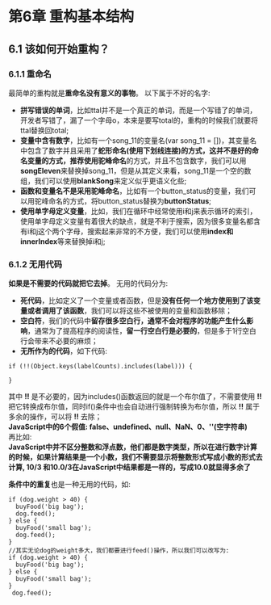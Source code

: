 # 第6章 重构基本结构
## 6.1 该如何开始重构？
### 6.1.1 重命名
最简单的重构就是**重命名没有意义的事物**。
以下属于不好的名字:
* **拼写错误的单词**，比如ttal并不是一个真正的单词，而是一个写错了的单词，开发者写错了，漏了一个字母o，本来是要写total的，重构的时候我们就要将ttal替换回total;
* **变量中含有数字**，比如有一个song_11的变量名(var song_11 = [])，其变量名中包含了数字并且采用了**蛇形命名(使用下划线连接)**的方式，这并不是好的命名变量的方式，推荐使用**驼峰命名**的方式，并且不包含数字，我们可以用**songEleven**来替换掉song_11，但是从其定义来看，song_11是一个空的数组，我们可以使用**blankSong**来定义似乎更语义化些;
* **函数和变量名不是采用驼峰命名**，比如有一个button_status的变量，我们可以用驼峰命名的方式，将button_status替换为**buttonStatus**;
* **使用单字母定义变量**，比如，我们在循环中经常使用i和j来表示循环的索引，使用单字母定义变量有着很大的缺点，就是不利于搜索，因为很多变量名都含有i和j这个两个字母，搜索起来非常的不方便，我们可以使用**index和innerIndex**等来替换掉i和j;

### 6.1.2 无用代码
**如果是不需要的代码就把它去掉**。
无用的代码分为:
* **死代码**，比如定义了一个变量或者函数，但是**没有任何一个地方使用到了该变量或者调用了该函数**，我们可以将这些不被使用的变量和函数移除；
* **空白符**，我们的代码中**留存很多空白行，通常不会对程序的功能产生什么影响**，通常为了提高程序的阅读性，**留一行空白行是必要的**，但是多于1行空白行会带来不必要的麻烦；
* **无所作为的代码**，如下代码:<br/>
```
if (!!(Object.keys(labelCounts).includes(label))) {

}
```
其中 **!!** 是不必要的，因为includes()函数返回的就是一个布尔值了，不需要使用 **!!** 把它转换成布尔值，同时if()条件中也会自动进行强制转换为布尔值，所以 **!!** 属于多余的操作，可以将 **!!** 去除；<br/>
**JavaScript中的6个假值: false、undefined、null、NaN、0、''(空字符串)** <br/>
再比如: <br/>
**JavaScript中并不区分整数和浮点数，他们都是数字类型，所以在进行数字计算的时候，如果计算结果是一个小数，我们不需要显示将整数形式写成小数的形式去计算, 10/3 和10.0/3在JavaScript中结果都是一样的，写成10.0就显得多余了** <br/>

**条件中的重复**也是一种无用的代码，如:<br/>
```
if (dog.weight > 40) {
  buyFood('big bag');
  dog.feed();
} else {
  buyFood('small bag');
  dog.feed();
}
//其实无论dog的weight多大，我们都要进行feed()操作，所以我们可以改写为:
if (dog.weight > 40) {
  buyFood('big bag');
} else {
  buyFood('small bag');
}
 dog.feed();
```
